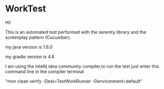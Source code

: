 # WorkTest
Hi!

This is an automated test performed with the serenity library and the screenplay pattern (Cucumber).

my java version is 1.8.0

my gradle version is 4.6

I am using the intellij idea community compiler,to run the test just enter this command line in the compiler terminal

"mvn clean verify -Dest=TestWorkRunner -Denvironment=default"

